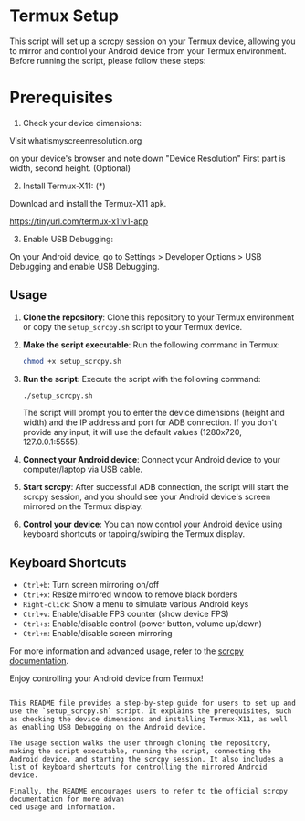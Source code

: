 
# Termux Setup

This script will set up a scrcpy session on your Termux device, allowing you to mirror and control your Android device from your Termux environment. Before running the script, please follow these steps:

# Prerequisites

1. Check your device dimensions:

 Visit whatismyscreenresolution.org

 on your device's browser and note down "Device Resolution" First part is width, second height. (Optional)

2. Install Termux-X11: (*)

Download and install the Termux-X11 apk.

https://tinyurl.com/termux-x11v1-app

3. Enable USB Debugging: 

On your Android device, go to Settings > Developer Options > USB Debugging and enable USB Debugging.

## Usage

1. **Clone the repository**: Clone this repository to your Termux environment or copy the `setup_scrcpy.sh` script to your Termux device.

2. **Make the script executable**: Run the following command in Termux:

   ```bash
   chmod +x setup_scrcpy.sh
   ```

3. **Run the script**: Execute the script with the following command:

   ```bash
   ./setup_scrcpy.sh
   ```

   The script will prompt you to enter the device dimensions (height and width) and the IP address and port for ADB connection. If you don't provide any input, it will use the default values (1280x720, 127.0.0.1:5555).

4. **Connect your Android device**: Connect your Android device to your computer/laptop via USB cable.

5. **Start scrcpy**: After successful ADB connection, the script will start the scrcpy session, and you should see your Android device's screen mirrored on the Termux display.

6. **Control your device**: You can now control your Android device using keyboard shortcuts or tapping/swiping the Termux display.

## Keyboard Shortcuts

- `Ctrl+b`: Turn screen mirroring on/off
- `Ctrl+x`: Resize mirrored window to remove black borders
- `Right-click`: Show a menu to simulate various Android keys
- `Ctrl+v`: Enable/disable FPS counter (show device FPS)
- `Ctrl+s`: Enable/disable
 control (power button, volume up/down)
- `Ctrl+m`: Enable/disable screen mirroring

For more information and advanced usage, refer to the [scrcpy documentation](https://github.com/Genymobile/scrcpy).

Enjoy controlling your Android device from Termux!
```

This README file provides a step-by-step guide for users to set up and use the `setup_scrcpy.sh` script. It explains the prerequisites, such as checking the device dimensions and installing Termux-X11, as well as enabling USB Debugging on the Android device.

The usage section walks the user through cloning the repository, making the script executable, running the script, connecting the Android device, and starting the scrcpy session. It also includes a list of keyboard shortcuts for controlling the mirrored Android device.

Finally, the README encourages users to refer to the official scrcpy documentation for more advan
ced usage and information.

